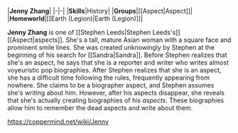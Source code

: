 |**Jenny Zhang**|
|-|-|
|**Skills**|History|
|**Groups**|[[Aspect\|Aspect]]|
|**Homeworld**|[[Earth (Legion)\|Earth (Legion)]]|

**Jenny Zhang** is one of [[Stephen Leeds\|Stephen Leeds's]] [[Aspect\|aspects]]. She's a tall, mature Asian woman with a square face and prominent smile lines.
She was created unknowingly by Stephen at the beginning of his search for [[Sandra\|Sandra]]. Before Stephen realizes that she's an aspect, he says that she is a reporter and writer who writes almost voyeuristic pop biographies. After Stephen realizes that she is an aspect, she has a difficult time following the rules, frequently appearing from nowhere. She claims to be a biographer aspect, and Stephen assumes she's writing about him. However, after his aspects disappear, she reveals that she's actually creating biographies of his *aspects*. These biographies allow him to remember the dead aspects and write about them.



https://coppermind.net/wiki/Jenny